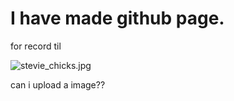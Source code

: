 # I have made github page.

for record til



![stevie_chicks.jpg](/Users/omar_kim/Desktop/Developer/The%20Web%20Developer%20부트캠프_Colt%20Steele/1.%20HTML/pictures/stevie_chicks.jpg)

can i upload a image??
